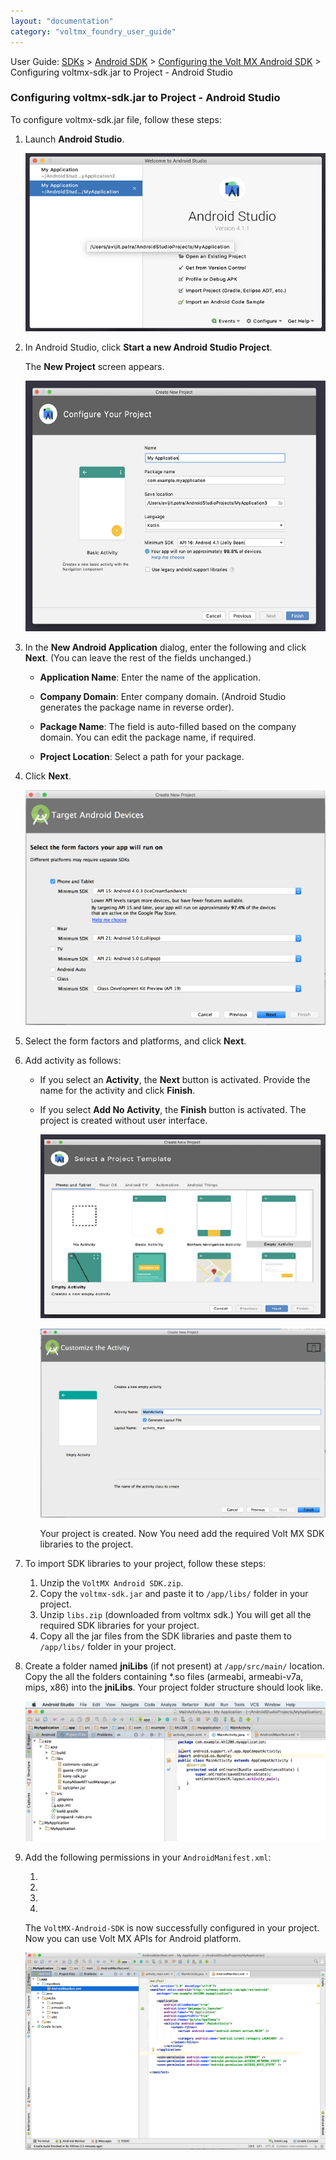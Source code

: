 ```yaml
---
layout: "documentation"
category: "voltmx_foundry_user_guide"
---
```

                              

User Guide: [SDKs](../Foundry_SDKs.html) > [Android SDK](Installing_Android_SDK.html) > [Configuring the Volt MX Android SDK](Configuring_VoltMX_SDK_Android.html) > Configuring voltmx-sdk.jar to Project - Android Studio

### Configuring voltmx-sdk.jar to Project - **Android Studio**

To configure voltmx-sdk.jar file, follow these steps:

1.  Launch **Android Studio**.
    
    ![](../Resources/Images/AndStu1_624x371.png)
    
2.  In Android Studio, click **Start a new Android Studio Project**.  
    
    The **New Project** screen appears.
    
    ![](../Resources/Images/AndStu2_622x519.png)
    
3.  In the **New Android Application** dialog, enter the following and click **Next**. (You can leave the rest of the fields unchanged.)  
    *   **Application Name**: Enter the name of the application.
    *   **Company Domain**: Enter company domain. (Android Studio generates the package name in reverse order).
        
    *   **Package Name**: The field is auto-filled based on the company domain. You can edit the package name, if required.
    *   **Project Location**: Select a path for your package.
4.  Click **Next**.
    
    ![](../Resources/Images/AndStu3_623x488.png)
    
5.  Select the form factors and platforms, and click **Next**.
6.  Add activity as follows:
    *   If you select an **Activity**, the **Next** button is activated. Provide the name for the activity and click **Finish**.
    *   If you select **Add No Activity**, the **Finish** button is activated. The project is created without user interface.
        
        ![](../Resources/Images/AndStu4_621x412.png)
        
        ![](../Resources/Images/AndStu5_623x413.png)
        
        Your project is created. Now You need add the required Volt MX SDK libraries to the project.
        
7.  To import SDK libraries to your project, follow these steps:
    1.  Unzip the `VoltMX Android SDK.zip`.
    2.  Copy the `voltmx-sdk.jar` and paste it to `/app/libs/` folder in your project.
    3.  Unzip `libs.zip` (downloaded from voltmx sdk.) You will get all the required SDK libraries for your project.
    4.  Copy all the jar files from the SDK libraries and paste them to `/app/libs/` folder in your project.
        
8.  Create a folder named **jniLibs** (if not present) at `/app/src/main/` location. Copy the all the folders containing \*.so files (armeabi, armeabi-v7a, mips, x86) into the **jniLibs**. Your project folder structure should look like.
    
    ![](../Resources/Images/AndStu6_582x272.png)
    
9.  Add the following permissions in your `AndroidManifest.xml`:
    
    1.  <uses-permission android:name="android.permission.INTERNET" />
    2.  <uses-permission android:name="android.permission.ACCESS\_NETWORK\_STATE" />
    3.  <uses-permission android:name="android.permission.ACCESS\_WIFI\_STATE" />
    4.  <uses-permission android:name="android.permission.READ\_PHONE\_STATE"/>
        
    
    The `VoltMX-Android-SDK` is now successfully configured in your project. Now you can use Volt MX APIs for Android platform.
    
    ![](../Resources/Images/AndStu7_623x410.png)
